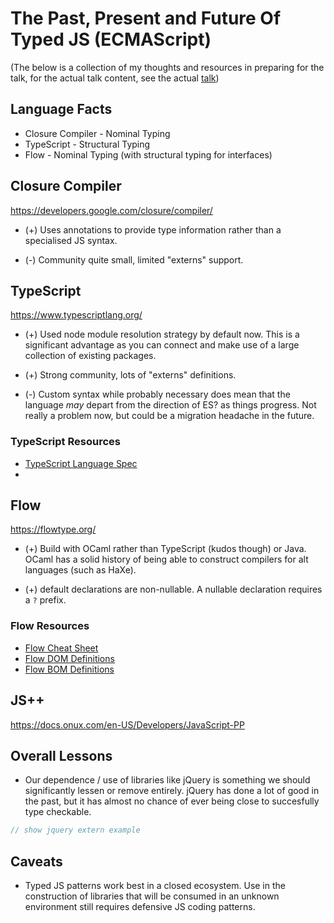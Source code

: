 # The Past, Present and Future Of Typed JS (ECMAScript)

(The below is a collection of my thoughts and resources in preparing for the talk, for the actual talk content, see the actual [talk](https://damonoehlman.github.io/yow-typedjs/))

## Language Facts

- Closure Compiler - Nominal Typing
- TypeScript - Structural Typing
- Flow - Nominal Typing (with structural typing for interfaces)

## Closure Compiler

<https://developers.google.com/closure/compiler/>

- (+) Uses annotations to provide type information rather than a specialised JS syntax.

- (-) Community quite small, limited "externs" support.


## TypeScript

<https://www.typescriptlang.org/>

- (+) Used node module resolution strategy by default now.  This is a significant advantage as you can connect and make use of a large collection of existing packages.

- (+) Strong community, lots of "externs" definitions.

- (-) Custom syntax while probably necessary does mean that the language *may* depart from the direction of ES? as things progress.  Not really a problem now, but could be a migration headache in the future.

### TypeScript Resources

- [TypeScript Language Spec](https://github.com/Microsoft/TypeScript/blob/master/doc/spec.md)
- 

## Flow

<https://flowtype.org/>

- (+) Build with OCaml rather than TypeScript (kudos though) or Java.  OCaml has a solid history of being able to construct compilers for alt languages (such as HaXe).

- (+) default declarations are non-nullable.  A nullable declaration requires a `?` prefix.

### Flow Resources

- [Flow Cheat Sheet](http://www.saltycrane.com/blog/2016/06/flow-type-cheat-sheet/)
- [Flow DOM Definitions](https://github.com/facebook/flow/blob/master/lib/dom.js)
- [Flow BOM Definitions](https://github.com/facebook/flow/blob/master/lib/bom.js)

## JS++

<https://docs.onux.com/en-US/Developers/JavaScript-PP>


## Overall Lessons

- Our dependence / use of libraries like jQuery is something we should significantly lessen or remove entirely.  jQuery has done a lot of good in the past, but it has almost no chance of ever being close to succesfully type checkable.

```js
// show jquery extern example
```

## Caveats

- Typed JS patterns work best in a closed ecosystem.  Use in the construction of libraries that will be consumed in an unknown environment still requires defensive JS coding patterns.
